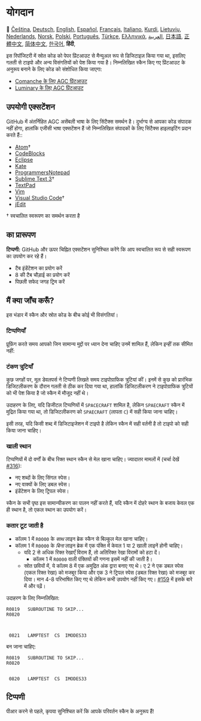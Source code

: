 # योगदान

🎌
[Čeština][CZ],
[Deutsch][DE],
[English][EN],
[Español][ES],
[Français][FR],
[Italiano][IT],
[Kurdi][KU],
[Lietuvių][LT],
[Nederlands][NL],
[Norsk][NO],
[Polski][PL],
[Português][PT_BR],
[Türkçe][TR],
[Ελληνικά][GR],
[العربية][AR],
[日本語][JA],
[正體中文][ZH_TW],
[简体中文][ZH_CN],
[한국어][KO_KR],
**हिंदी**,

[AR]:CONTRIBUTING.ar.md
[CZ]:CONTRIBUTING.cz.md
[DE]:CONTRIBUTING.de.md
[EN]:CONTRIBUTING.md
[ES]:CONTRIBUTING.es.md
[FR]:CONTRIBUTING.fr.md
[GR]:CONTRIBUTING.gr.md
[IT]:CONTRIBUTING.it.md
[JA]:CONTRIBUTING.ja.md
[KO_KR]:CONTRIBUTING.ko_kr.md
[KU]:CONTRIBUTING.ku.md
[LT]:CONTRIBUTING.lt.md
[NL]:CONTRIBUTING.nl.md
[NO]:CONTRIBUTING.no.md
[PL]:CONTRIBUTING.pl.md
[PT_BR]:CONTRIBUTING.pt_br.md
[TR]:CONTRIBUTING.tr.md
[ZH_CN]:CONTRIBUTING.zh_cn.md
[ZH_TW]:CONTRIBUTING.zh_tw.md
[HI_IN]:[CONTRIBUTING.hi_in.md]

इस रिपॉजिटरी में स्रोत कोड को पेपर प्रिंटआउट से मैन्युअल रूप से डिजिटाइज़ किया गया था, इसलिए गलती से टाइपो और अन्य विसंगतियों को पेश किया गया है। निम्नलिखित स्कैन किए गए प्रिंटआउट के अनुरूप बनाने के लिए कोड को संशोधित किया जाएगा:

- [Comanche के लिए AGC प्रिंटआउट][8]
- [Luminary के लिए AGC प्रिंटआउट][9]

## उपयोगी एक्सटेंशन

GitHub में अंतर्निहित AGC असेंबली भाषा के लिए सिंटैक्स समर्थन है। दुर्भाग्य से आपका कोड संपादक नहीं होगा, हालांकि एजीसी भाषा एक्सटेंशन हैं जो निम्नलिखित संपादकों के लिए सिंटैक्स हाइलाइटिंग प्रदान करते हैं::

- [Atom][Atom]†
- [CodeBlocks][CodeBlocks]
- [Eclipse][Eclipse]
- [Kate][Kate]
- [ProgrammersNotepad][ProgrammersNotepad]
- [Sublime Text 3][Sublime Text]†
- [TextPad][TextPad]
- [Vim][Vim]
- [Visual Studio Code][VisualStudioCode]†
- [jEdit][jEdit]

† स्वचालित स्वरूपण का समर्थन करता है

[Atom]:https://github.com/Alhadis/language-agc
[CodeBlocks]:https://github.com/virtualagc/virtualagc/tree/master/Contributed/SyntaxHighlight/CodeBlocks
[Eclipse]:https://github.com/virtualagc/virtualagc/tree/master/Contributed/SyntaxHighlight/Eclipse
[Kate]:https://github.com/virtualagc/virtualagc/tree/master/Contributed/SyntaxHighlight/Kate
[ProgrammersNotepad]:https://github.com/virtualagc/virtualagc/tree/master/Contributed/SyntaxHighlight/ProgrammersNotepad
[Sublime Text]:https://github.com/jimlawton/AGC-Assembly
[TextPad]:https://github.com/virtualagc/virtualagc/tree/master/Contributed/SyntaxHighlight/TextPad
[Vim]:https://github.com/wsdjeg/vim-assembly
[VisualStudioCode]:https://github.com/wopian/agc-assembly
[jEdit]:https://github.com/virtualagc/virtualagc/tree/master/Contributed/SyntaxHighlight/jEdit

## का प्रारूपण

**टिप्पणी:** GitHub और ऊपर चिह्नित एक्सटेंशन सुनिश्चित करेंगे कि आप स्वचालित रूप से सही स्वरूपण का उपयोग कर रहे हैं।

- टैब इंडेंटेशन का प्रयोग करें
- 8 की टैब चौड़ाई का प्रयोग करें
- पिछली सफेद जगह ट्रिम करें

## मैं क्या जाँच करूँ?

इस भंडार में स्कैन और स्रोत कोड के बीच कोई भी विसंगतियां।

### टिप्पणियाँ

प्रूफ़िंग करते समय आपको जिन सामान्य मुद्दों पर ध्यान देना चाहिए उनमें शामिल हैं, लेकिन इन्हीं तक सीमित नहीं:

### टंकण त्रुटियाँ

कुछ जगहों पर, मूल डेवलपर्स ने टिप्पणी लिखते समय टाइपोग्राफिक त्रुटियां कीं। इनमें से कुछ को प्रारंभिक डिजिटलीकरण के दौरान गलती से ठीक कर दिया गया था, हालांकि डिजिटलीकरण ने टाइपोग्राफिक त्रुटियों को भी पेश किया है जो स्कैन में मौजूद नहीं थे।

उदाहरण के लिए, यदि डिजीटल टिप्पणियों में `SPACECRAFT` शामिल है, लेकिन `SPAECRAFT` स्कैन में मुद्रित किया गया था, तो डिजिटलीकरण को `SPAECRAFT` (लापता `C`) में सही किया जाना चाहिए।

इसी तरह, यदि किसी शब्द में डिजिटाइजेशन में टाइपो है लेकिन स्कैन में सही वर्तनी है तो टाइपो को सही किया जाना चाहिए।

### खाली स्थान

टिप्पणियों में दो वर्णों के बीच रिक्त स्थान स्कैन से मेल खाना चाहिए। ज्यादातर मामलों में (चर्चा देखें [#316][10]):

- नए शब्दों के लिए सिंगल स्पेस।
- नए वाक्यों के लिए डबल स्पेस।
- इंडेंटेशन के लिए ट्रिपल स्पेस।

स्कैन के सभी पृष्ठ इस सामान्यीकरण का पालन नहीं करते हैं, यदि स्कैन में दोहरे स्थान के बजाय केवल एक ही स्थान है, तो एकल स्थान का उपयोग करें।

### कतार टूट जाती है

- कॉलम 1 में `R0000` के *साथ* लाइन ब्रेक स्कैन से बिल्कुल मेल खाना चाहिए।
- कॉलम 1 में `R0000` के *बिना* लाइन ब्रेक में एक पंक्ति में केवल 1 या 2 खाली लाइनें होनी चाहिए।
  - यदि 2 से अधिक रिक्त रेखाएँ विराम हैं, तो अतिरिक्त रेखा विरामों को हटा दें।
    - कॉलम 1 में `R0000` वाली पंक्तियों की गणना इसमें नहीं की जाती है।
  - स्रोत छवियों में, ये कॉलम 8 में एक अमुद्रित अंक द्वारा बनाए गए थे। ए 2 ने एक डबल स्पेस (एकल रिक्त रेखा) को मजबूर किया और एक 3 ने ट्रिपल स्पेस (डबल रिक्त रेखा) को मजबूर कर दिया। मान 4-8 परिभाषित किए गए थे लेकिन कभी उपयोग नहीं किए गए। [#159][7] में इसके बारे में और पढ़ें।

उदाहरण के लिए निम्नलिखित:

```plain
R0819   SUBROUTINE TO SKIP...
R0820



 0821   LAMPTEST  CS  IMODES33
```

बन जाना चाहिए:

```plain
R0819   SUBROUTINE TO SKIP...
R0820


 0820   LAMPTEST  CS  IMODES33
```

## टिप्पणी

पीआर करने से पहले, कृपया सुनिश्चित करें कि आपके परिवर्तन स्कैन के अनुरूप हैं!

[0]:https://github.com/chrislgarry/Apollo-11/pull/new/master
[1]:http://www.ibiblio.org/apollo/ScansForConversion/Luminary099/
[2]:http://www.ibiblio.org/apollo/ScansForConversion/Comanche055/
[6]:https://github.com/wopian/agc-assembly#user-settings
[7]:https://github.com/chrislgarry/Apollo-11/issues/159
[8]:http://www.ibiblio.org/apollo/ScansForConversion/Comanche055/
[9]:http://www.ibiblio.org/apollo/ScansForConversion/Luminary099/
[10]:https://github.com/chrislgarry/Apollo-11/pull/316#pullrequestreview-102892741